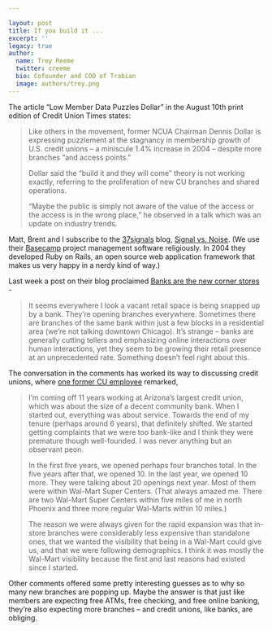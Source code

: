 ```yaml
---

layout: post
title: If you build it ...
excerpt: ''
legacy: true
author:
  name: Trey Reeme
  twitter: creeme
  bio: Cofounder and COO of Trabian
  image: authors/trey.png
---
```


<p>The article &#8220;Low Member Data Puzzles Dollar&#8221; in the August 10th print edition of Credit Union Times states:</p>
<blockquote>
<p>Like others in the movement, former <span class='caps'><span class="caps">NCUA</span> </span>Chairman Dennis Dollar is expressing puzzlement at the stagnancy in membership growth of U.S. credit unions &#8211; a miniscule 1.4% increase in 2004 &#8211; despite more branches &#8220;and access points.&#8221;</p>
<p>Dollar said the &#8220;build it and they will come&#8221; theory is not working exactly, referring to the proliferation of new CU branches and shared operations.</p>
<p>&#8220;Maybe the public is simply not aware of the value of the access or the access is in the wrong place,&#8221; he observed in a talk which was an update on industry trends.</p>
</blockquote>
<p>Matt, Brent and I subscribe to the <a href='http://www.37signals.com'>37signals</a> blog, <a href='http://www.37signals.com/svn'>Signal vs. Noise</a>.  (We use their <a href='http://basecamphq.com/'>Basecamp</a> project management software religiously.  In 2004 they developed Ruby on Rails, an open source web application framework that makes us very happy in a nerdy kind of way.)</p>
<p>Last week a post on their blog proclaimed <a href='http://37signals.com/svn/archives2/banks_are_the_new_corner_stores.php'>Banks are the new corner stores</a> -</p>
<blockquote>
<p>It seems everywhere I look a vacant retail space is being snapped up by a bank. They&#8217;re opening branches everywhere. Sometimes there are branches of the same bank within just a few blocks in a residential area (we&#8217;re not talking downtown Chicago). It&#8217;s strange &#8211; banks are generally cutting tellers and emphasizing online interactions over human interactions, yet they seem to be growing their retail presence at an unprecedented rate. Something doesn&#8217;t feel right about this.</p>
</blockquote>
<p>The conversation in the comments has worked its way to discussing credit unions, where <a href='http://www.bbrown.info/blogs/bblog/'>one former CU employee</a> remarked,</p>
<blockquote>
<p>I&#8217;m coming off 11 years working at Arizona&#8217;s largest credit union, which was about the size of a decent community bank. When I started out, everything was about service. Towards the end of my tenure (perhaps around 6 years), that definitely shifted. We started getting complaints that we were too bank-like and I think they were premature though well-founded. I was never anything but an observant peon.</p>
<p>In the first five years, we opened perhaps four branches total. In the five years after that, we opened 10. In the last year, we opened 10 more. They were talking about 20 openings next year. Most of them were within Wal-Mart Super Centers. (That always amazed me. There are two Wal-Mart Super Centers within five miles of me in north Phoenix and three more regular Wal-Marts within 10 miles.)</p>
<p>The reason we were always given for the rapid expansion was that in-store branches were considerably less expensive than standalone ones, that we wanted the visibility that being in a Wal-Mart could give us, and that we were following demographics. I think it was mostly the Wal-Mart visibility because the first and last reasons had existed since I started.</p>
</blockquote>
<p>Other comments offered some pretty interesting guesses as to why so many new branches are popping up. Maybe the answer is that just like members are expecting free ATMs, free checking, and free online banking, they&#8217;re also expecting more branches &#8211; and credit unions, like banks, are obliging.</p>